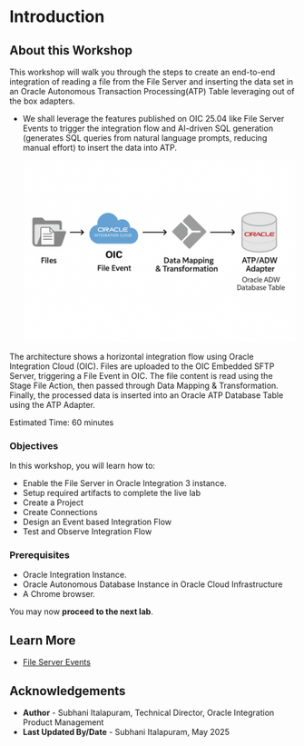 # Introduction

## About this Workshop

This workshop will walk you through the steps to create an end-to-end integration of reading a file from the File Server and inserting the data set in an Oracle Autonomous Transaction Processing(ATP) Table leveraging out of the box adapters.
- We shall leverage the features published on OIC 25.04 like File Server Events to trigger the integration flow and AI-driven SQL generation (generates SQL queries from natural language prompts, reducing manual effort) to insert the data into ATP.

    ![Integration Architecture](images/oicfileevent.png)

The architecture shows a horizontal integration flow using Oracle Integration Cloud (OIC). Files are uploaded to the OIC Embedded SFTP Server, triggering a File Event in OIC. The file content is read using the Stage File Action, then passed through Data Mapping & Transformation. Finally, the processed data is inserted into an Oracle ATP Database Table using the ATP Adapter.

Estimated Time: 60 minutes

### Objectives

In this workshop, you will learn how to:

- Enable the File Server in Oracle Integration 3 instance.
- Setup required artifacts to complete the live lab
- Create a Project
- Create Connections
- Design an Event based Integration Flow
- Test and Observe Integration Flow

### Prerequisites

- Oracle Integration Instance.
- Oracle Autonomous Database Instance in Oracle Cloud Infrastructure
- A Chrome browser.

You may now **proceed to the next lab**.

## Learn More

- [File Server Events](https://blogs.oracle.com/integration/post/oic-file-server-events)

## Acknowledgements

- **Author** - Subhani Italapuram, Technical Director, Oracle Integration Product Management
- **Last Updated By/Date** - Subhani Italapuram, May 2025
